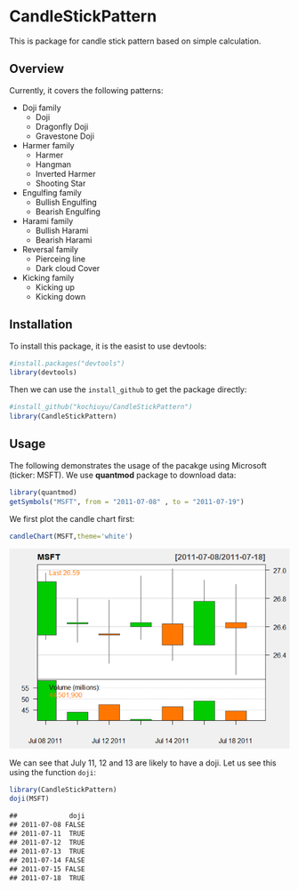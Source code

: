 
CandleStickPattern
==================

This is package for candle stick pattern based on simple calculation.

Overview
--------

Currently, it covers the following patterns:

-   Doji family
    -   Doji
    -   Dragonfly Doji
    -   Gravestone Doji
-   Harmer family
    -   Harmer
    -   Hangman
    -   Inverted Harmer
    -   Shooting Star
-   Engulfing family
    -   Bullish Engulfing
    -   Bearish Engulfing
-   Harami family
    -   Bullish Harami
    -   Bearish Harami
-   Reversal family
    -   Pierceing line
    -   Dark cloud Cover
-   Kicking family
    -   Kicking up
    -   Kicking down

Installation
------------

To install this package, it is the easist to use devtools:

``` r
#install.packages("devtools")
library(devtools)
```

Then we can use the `install_github` to get the package directly:

``` r
#install_github("kochiuyu/CandleStickPattern")
library(CandleStickPattern)
```

Usage
-----

The following demonstrates the usage of the pacakge using Microsoft (ticker: MSFT). We use **quantmod** package to download data:

``` r
library(quantmod)
getSymbols("MSFT", from = "2011-07-08" , to = "2011-07-19")
```

We first plot the candle chart first:

``` r
candleChart(MSFT,theme='white')
```

![](README_files/figure-markdown_github/unnamed-chunk-4-1.png)

We can see that July 11, 12 and 13 are likely to have a doji. Let us see this using the function `doji`:

``` r
library(CandleStickPattern)
doji(MSFT)
```

    ##             doji
    ## 2011-07-08 FALSE
    ## 2011-07-11  TRUE
    ## 2011-07-12  TRUE
    ## 2011-07-13  TRUE
    ## 2011-07-14 FALSE
    ## 2011-07-15 FALSE
    ## 2011-07-18  TRUE

